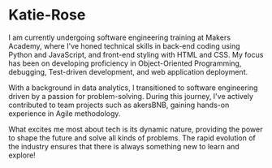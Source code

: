 # Katie-Rose

I am currently undergoing software engineering training at Makers Academy, where I've honed technical skills in back-end coding using Python and JavaScript, and front-end styling with HTML and CSS. My focus has been on developing proficiency in Object-Oriented Programming, debugging, Test-driven development, and web application deployment.

With a background in data analytics, I transitioned to software engineering driven by a passion for problem-solving. During this journey, I've actively contributed to team projects such as akersBNB, gaining hands-on experience in Agile methodology.

What excites me most about tech is its dynamic nature, providing the power to shape the future and solve all kinds of problems. The rapid evolution of the industry ensures that there is always something new to learn and explore!

